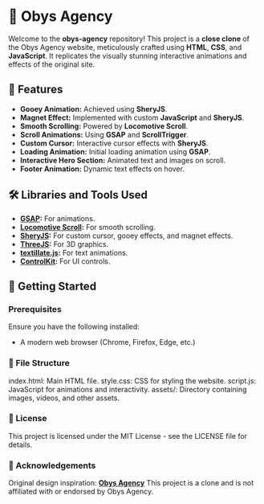 # 🚀 Obys Agency

Welcome to the **obys-agency** repository! This project is a **close clone** of the Obys Agency website, meticulously crafted using **HTML**, **CSS**, and **JavaScript**. It replicates the visually stunning interactive animations and effects of the original site.

## 🌟 Features

- **Gooey Animation:** Achieved using **SheryJS**.
- **Magnet Effect:** Implemented with custom **JavaScript** and **SheryJS**.
- **Smooth Scrolling:** Powered by **Locomotive Scroll**.
- **Scroll Animations:** Using **GSAP** and **ScrollTrigger**.
- **Custom Cursor:** Interactive cursor effects with **SheryJS**.
- **Loading Animation:** Initial loading animation using **GSAP**.
- **Interactive Hero Section:** Animated text and images on scroll.
- **Footer Animation:** Dynamic text effects on hover.

## 🛠️ Libraries and Tools Used

- **[GSAP](https://greensock.com/gsap/):** For animations.
- **[Locomotive Scroll](https://github.com/locomotivemtl/locomotive-scroll):** For smooth scrolling.
- **[SheryJS](https://github.com/aayushchouhan24/sheryjs):** For custom cursor, gooey effects, and magnet effects.
- **[ThreeJS](https://threejs.org/):** For 3D graphics.
- **[textillate.js](https://github.com/jschr/textillate):** For text animations.
- **[ControlKit](https://github.com/automat/controlkit):** For UI controls.

## 🚀 Getting Started

### Prerequisites

Ensure you have the following installed:
- A modern web browser (Chrome, Firefox, Edge, etc.)

### 📁 File Structure

index.html: Main HTML file.
style.css: CSS for styling the website.
script.js: JavaScript for animations and interactivity.
assets/: Directory containing images, videos, and other assets.

### 📜 License
This project is licensed under the MIT License - see the LICENSE file for details.

### 🙏 Acknowledgements
Original design inspiration: **[Obys Agency](https://obys.agency/)**
This project is a clone and is not affiliated with or endorsed by Obys Agency.
